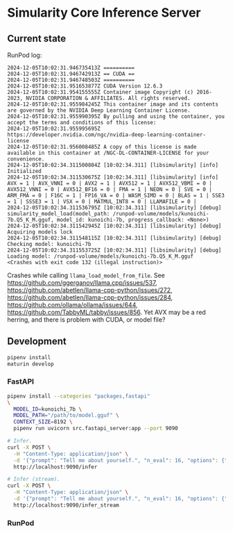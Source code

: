 # Simularity Core Inference Server

## Current state

RunPod log:

```plaintext
2024-12-05T10:02:31.946735413Z ==========
2024-12-05T10:02:31.946742913Z == CUDA ==
2024-12-05T10:02:31.946748503Z ==========
2024-12-05T10:02:31.951653877Z CUDA Version 12.6.3
2024-12-05T10:02:31.954155555Z Container image Copyright (c) 2016-2023, NVIDIA CORPORATION & AFFILIATES. All rights reserved.
2024-12-05T10:02:31.955984245Z This container image and its contents are governed by the NVIDIA Deep Learning Container License.
2024-12-05T10:02:31.955990395Z By pulling and using the container, you accept the terms and conditions of this license:
2024-12-05T10:02:31.955995695Z https://developer.nvidia.com/ngc/nvidia-deep-learning-container-license
2024-12-05T10:02:31.956008485Z A copy of this license is made available in this container at /NGC-DL-CONTAINER-LICENSE for your convenience.
2024-12-05T10:02:34.311500804Z [10:02:34.311] [libsimularity] [info] Initialized
2024-12-05T10:02:34.311530675Z [10:02:34.311] [libsimularity] [info] AVX = 1 | AVX_VNNI = 0 | AVX2 = 1 | AVX512 = 1 | AVX512_VBMI = 0 | AVX512_VNNI = 0 | AVX512_BF16 = 0 | FMA = 1 | NEON = 0 | SVE = 0 | ARM_FMA = 0 | F16C = 1 | FP16_VA = 0 | WASM_SIMD = 0 | BLAS = 1 | SSE3 = 1 | SSSE3 = 1 | VSX = 0 | MATMUL_INT8 = 0 | LLAMAFILE = 0 |
2024-12-05T10:02:34.311536795Z [10:02:34.311] [libsimularity] [debug] simularity_model_load(model_path: /runpod-volume/models/kunoichi-7b.Q5_K_M.gguf, model_id: kunoichi-7b, progress_callback: <None>)
2024-12-05T10:02:34.311542945Z [10:02:34.311] [libsimularity] [debug] Acquiring models lock
2024-12-05T10:02:34.311548115Z [10:02:34.311] [libsimularity] [debug] Checking model: kunoichi-7b
2024-12-05T10:02:34.311553725Z [10:02:34.311] [libsimularity] [debug] Loading model: /runpod-volume/models/kunoichi-7b.Q5_K_M.gguf
<Crashes with exit code 132 (illegal instruction)>
```

Crashes while calling `llama_load_model_from_file`.
See https://github.com/ggerganov/llama.cpp/issues/537, https://github.com/abetlen/llama-cpp-python/issues/272, https://github.com/abetlen/llama-cpp-python/issues/284, https://github.com/ollama/ollama/issues/644, https://github.com/TabbyML/tabby/issues/856.
Yet AVX may be a red herring, and there is problem with CUDA, or model file?

## Development

```sh
pipenv install
maturin develop
```

### FastAPI

```sh
pipenv install --categories "packages,fastapi"
\
  MODEL_ID=kunoichi_7b \
  MODEL_PATH="/path/to/model.gguf" \
  CONTEXT_SIZE=8192 \
  pipenv run uvicorn src.fastapi_server:app --port 9090
```

```sh
# Infer.
curl -X POST \
  -H "Content-Type: application/json" \
  -d '{"prompt": "Tell me about yourself.", "n_eval": 16, "options": {"temp": 0.1}}' \
  http://localhost:9090/infer

# Infer (stream).
curl -X POST \
  -H "Content-Type: application/json" \
  -d '{"prompt": "Tell me about yourself.", "n_eval": 16, "options": {"temp": 0.1}}' \
  http://localhost:9090/infer_stream
```

### RunPod

